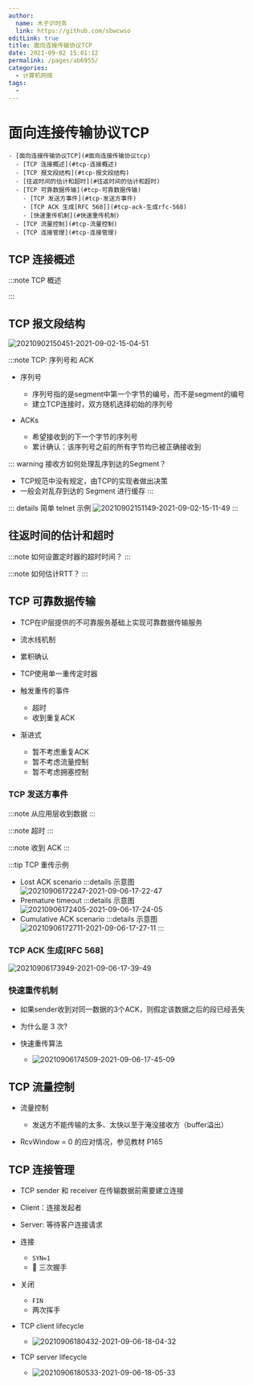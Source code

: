 ```yaml
---
author: 
  name: 木子识时务
  link: https://github.com/sbwcwso
editLink: true
title: 面向连接传输协议TCP
date: 2021-09-02 15:01:12
permalink: /pages/ab6955/
categories: 
  - 计算机网络
tags: 
  - 
---
```


# 面向连接传输协议TCP

```markmap
- [面向连接传输协议TCP](#面向连接传输协议tcp)
  - [TCP 连接概述](#tcp-连接概述)
  - [TCP 报文段结构](#tcp-报文段结构)
  - [往返时间的估计和超时](#往返时间的估计和超时)
  - [TCP 可靠数据传输](#tcp-可靠数据传输)
    - [TCP 发送方事件](#tcp-发送方事件)
    - [TCP ACK 生成[RFC 568]](#tcp-ack-生成rfc-568)
    - [快速重传机制](#快速重传机制)
  - [TCP 流量控制](#tcp-流量控制)
  - [TCP 连接管理](#tcp-连接管理)
```

## TCP 连接概述

:::note TCP 概述

:::

## TCP 报文段结构

![20210902150451-2021-09-02-15-04-51](https://cdn.jsdelivr.net/gh/sbwcwso/PicBed@master/20210902150451-2021-09-02-15-04-51.png)

:::note TCP: 序列号和 ACK

* 序列号
  * 序列号指的是segment中第一个字节的编号，而不是segment的编号
  * 建立TCP连接时，双方随机选择初始的序列号

* ACKs
  * 希望接收到的下一个字节的序列号
  * 累计确认：该序列号之前的所有字节均已被正确接收到

::: warning 接收方如何处理乱序到达的Segment？
* TCP规范中没有规定，由TCP的实现者做出决策
* 一般会对乱存到达的 Segment 进行缓存
:::


::: details 简单 telnet 示例
![20210902151149-2021-09-02-15-11-49](https://cdn.jsdelivr.net/gh/sbwcwso/PicBed@master/20210902151149-2021-09-02-15-11-49.png)
:::

## 往返时间的估计和超时

:::note 如何设置定时器的超时时间？
:::

:::note 如何估计RTT？
:::



## TCP 可靠数据传输


* TCP在IP层提供的不可靠服务基础上实现可靠数据传输服务
* 流水线机制
* 累积确认
* TCP使用单一重传定时器

* 触发重传的事件
  * 超时
  * 收到重复ACK

* 渐进式
  * 暂不考虑重复ACK
  * 暂不考虑流量控制
  * 暂不考虑拥塞控制



### TCP 发送方事件

:::note 从应用层收到数据
:::

:::note 超时
:::

:::note 收到 ACK
:::

:::tip TCP 重传示例
* Lost ACK scenario
  :::details 示意图
  ![20210906172247-2021-09-06-17-22-47](https://cdn.jsdelivr.net/gh/sbwcwso/PicBed@master/20210906172247-2021-09-06-17-22-47.png)
* Premature timeout
  :::details 示意图
  ![20210906172405-2021-09-06-17-24-05](https://cdn.jsdelivr.net/gh/sbwcwso/PicBed@master/20210906172405-2021-09-06-17-24-05.png)
* Cumulative ACK scenario
  :::details 示意图
  ![20210906172711-2021-09-06-17-27-11](https://cdn.jsdelivr.net/gh/sbwcwso/PicBed@master/20210906172711-2021-09-06-17-27-11.png)
:::

### TCP ACK 生成[RFC 568]

![20210906173949-2021-09-06-17-39-49](https://cdn.jsdelivr.net/gh/sbwcwso/PicBed@master/20210906173949-2021-09-06-17-39-49.png)

### 快速重传机制

* 如果sender收到对同一数据的3个ACK，则假定该数据之后的段已经丢失

* 为什么是 3 次?

* 快速重传算法

  * ![20210906174509-2021-09-06-17-45-09](https://cdn.jsdelivr.net/gh/sbwcwso/PicBed@master/20210906174509-2021-09-06-17-45-09.png)

## TCP 流量控制

* 流量控制
  * 发送方不能传输的太多、太快以至于淹没接收方（buffer溢出）

* RcvWindow = 0 的应对情况，参见教材 P165

## TCP 连接管理

* TCP sender 和 receiver 在传输数据前需要建立连接

* Client：连接发起者

* Server: 等待客户连接请求

* 连接
  * `SYN=1`
  * 🌟 三次握手

* 关闭
  * `FIN`
  * 两次挥手

* TCP client lifecycle
  * ![20210906180432-2021-09-06-18-04-32](https://cdn.jsdelivr.net/gh/sbwcwso/PicBed@master/20210906180432-2021-09-06-18-04-32.png)
* TCP server lifecycle
  * ![20210906180533-2021-09-06-18-05-33](https://cdn.jsdelivr.net/gh/sbwcwso/PicBed@master/20210906180533-2021-09-06-18-05-33.png)

